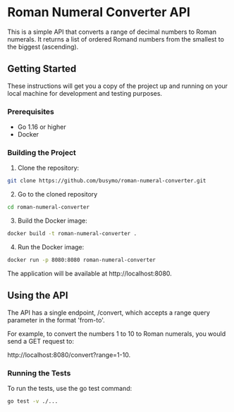 # Roman Numeral Converter API

This is a simple API that converts a range of decimal numbers to Roman numerals. It returns a list of ordered Romand numbers from the smallest to the biggest (ascending).

## Getting Started

These instructions will get you a copy of the project up and running on your local machine for development and testing purposes.

### Prerequisites

- Go 1.16 or higher
- Docker

### Building the Project

1. Clone the repository:

```bash
git clone https://github.com/busymo/roman-numeral-converter.git
```

2. Go to the cloned repository
```bash
cd roman-numeral-converter
```

3. Build the Docker image:

```bash
docker build -t roman-numeral-converter .
```

4. Run the Docker image:

```bash
docker run -p 8080:8080 roman-numeral-converter
```

The application will be available at http://localhost:8080.

## Using the API
The API has a single endpoint, /convert, which accepts a range query parameter in the format 'from-to'. 

For example, to convert the numbers 1 to 10 to Roman numerals, you would send a GET request to:

http://localhost:8080/convert?range=1-10.

### Running the Tests
To run the tests, use the go test command:

```bash
go test -v ./...